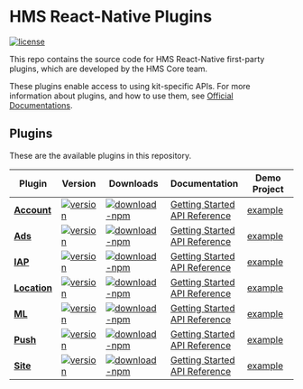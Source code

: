 # HMS React-Native Plugins
[![license](https://img.shields.io/badge/license-Apache--2.0-green)](./LICENCE)


This repo contains the source code for HMS React-Native first-party plugins, which are developed by the HMS Core team.

These plugins enable access to using kit-specific APIs. For more information
about plugins, and how to use them, see
[Official Documentations](https://developer.huawei.com/consumer/en/doc/overview/HMS-Core-Plugin).


## Plugins
These are the available plugins in this repository.

| Plugin | Version | Downloads | Documentation | Demo Project |
|----------|-----|-----|-----|--------|
| [**Account**](./react-native-hms-account) | [![version](https://img.shields.io/npm/v/@hmscore/react-native-hms-account?color=%23ed2a1c&style=for-the-badge)](https://www.npmjs.com/package/@hmscore/react-native-hms-account) | [![download-npm](https://img.shields.io/npm/dm/@hmscore/react-native-hms-account?color=%23007EC6&style=for-the-badge)](https://www.npmjs.com/package/@hmscore/react-native-hms-account) | [Getting Started](https://developer.huawei.com/consumer/en/doc/development/HMS-Plugin-Guides/preparing-the-development-environment-0000001050766307) <br/> [API Reference](https://developer.huawei.com/consumer/en/doc/development/HMS-Plugin-References/overview-0000001051087380) |  [example](./react-native-hms-account/example) |
| [**Ads**](./react-native-hms-ads)| [![version](https://img.shields.io/npm/v/@hmscore/react-native-hms-ads?color=%23ed2a1c&style=for-the-badge)](https://www.npmjs.com/package/@hmscore/react-native-hms-ads) | [![download-npm](https://img.shields.io/npm/dm/@hmscore/react-native-hms-ads?color=%23007EC6&style=for-the-badge)](https://www.npmjs.com/package/@hmscore/react-native-hms-ads) | [Getting Started](https://developer.huawei.com/consumer/en/doc/development/HMS-Plugin-Guides/dev-env-0000001050442053) <br/> [API Reference](https://developer.huawei.com/consumer/en/doc/development/HMS-Plugin-References/ads-0000001050311042) | [example](https://developer.huawei.com/consumer/en/doc/development/HMS-Plugin-Examples/react-native-sample-code-0000001050201946) |
| [**IAP**](./react-native-hms-iap) | [![version](https://img.shields.io/npm/v/@hmscore/react-native-hms-iap?color=%23ed2a1c&style=for-the-badge)](https://www.npmjs.com/package/@hmscore/react-native-hms-iap) | [![download-npm](https://img.shields.io/npm/dm/@hmscore/react-native-hms-iap?color=%23007EC6&style=for-the-badge)](https://www.npmjs.com/package/@hmscore/react-native-hms-iap) | [Getting Started](https://developer.huawei.com/consumer/en/doc/development/HMS-Plugin-Guides/preparedevenv-0000001050766241) <br/> [API Reference](https://developer.huawei.com/consumer/en/doc/development/HMS-Plugin-References/overview-0000001051087324) | [example](./react-native-hms-iap/example) |
| [**Location**](./react-native-hms-location)| [![version](https://img.shields.io/npm/v/@hmscore/react-native-hms-location?color=%23ed2a1c&style=for-the-badge)](https://www.npmjs.com/package/@hmscore/react-native-hms-location) | [![download-npm](https://img.shields.io/npm/dm/@hmscore/react-native-hms-location?color=%23007EC6&style=for-the-badge)](https://www.npmjs.com/package/@hmscore/react-native-hms-location) | [Getting Started](https://developer.huawei.com/consumer/en/doc/development/HMS-Plugin-Guides/preparedevenv-0000001050041326) <br/> [API Reference](https://developer.huawei.com/consumer/en/doc/development/HMS-Plugin-References/overview-0000001050041352) | [example](https://developer.huawei.com/consumer/en/doc/development/HMS-Plugin-Examples/rn-sample-code-0000001050043317) |
| [**ML**](./react-native-hms-ml) | [![version](https://img.shields.io/npm/v/@hmscore/react-native-hms-ml?color=%23ed2a1c&style=for-the-badge)](https://www.npmjs.com/package/@hmscore/react-native-hms-ml) | [![download-npm](https://img.shields.io/npm/dm/@hmscore/react-native-hms-ml?color=%23007EC6&style=for-the-badge)](https://www.npmjs.com/package/@hmscore/react-native-hms-ml) | [Getting Started](https://developer.huawei.com/consumer/en/doc/development/HMS-Plugin-Guides/preparedevenv-0000001051006241) <br/> [API Reference](https://developer.huawei.com/consumer/en/doc/development/HMS-Plugin-References/overview-0000001051088416) | [example](./react-native-hms-ml/example) |
| [**Push**](./react-native-hms-push) | [![version](https://img.shields.io/npm/v/@hmscore/react-native-hwpush?color=%23ed2a1c&style=for-the-badge)](https://www.npmjs.com/package/@hmscore/react-native-hwpush) | [![download-npm](https://img.shields.io/npm/dm/@hmscore/react-native-hwpush?color=%23007EC6&style=for-the-badge)](https://www.npmjs.com/package/@hmscore/react-native-hwpush) | [Getting Started](https://developer.huawei.com/consumer/en/doc/development/HMS-Plugin-Guides/preparedevenv-0000001050155838) <br/> [API Reference](https://developer.huawei.com/consumer/en/doc/development/HMS-Plugin-References/instanceid-0000001050157805) | [example](./react-native-hms-push/example) |
| [**Site**](./react-native-hms-site)| [![version](https://img.shields.io/npm/v/@hmscore/react-native-hms-site?color=%23ed2a1c&style=for-the-badge)](https://www.npmjs.com/package/@hmscore/react-native-hms-site) | [![download-npm](https://img.shields.io/npm/dm/@hmscore/react-native-hms-site?color=%23007EC6&style=for-the-badge)](https://www.npmjs.com/package/@hmscore/react-native-hms-site) | [Getting Started](https://developer.huawei.com/consumer/en/doc/development/HMS-Plugin-Guides/dev-env-0000001050442053) <br/> [API Reference](https://developer.huawei.com/consumer/en/doc/development/HMS-Plugin-References/overview-0000001051070802) | [example](https://developer.huawei.com/consumer/en/doc/development/HMS-Plugin-Examples/react-native-sample-code-0000001050329132) |
